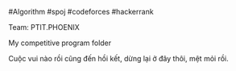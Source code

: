 #Algorithm #spoj #codeforces #hackerrank

Team: PTIT.PHOENIX

My competitive program folder

Cuộc vui nào rồi cũng đến hồi kết, dừng lại ở đây thôi, mệt mỏi rồi.
